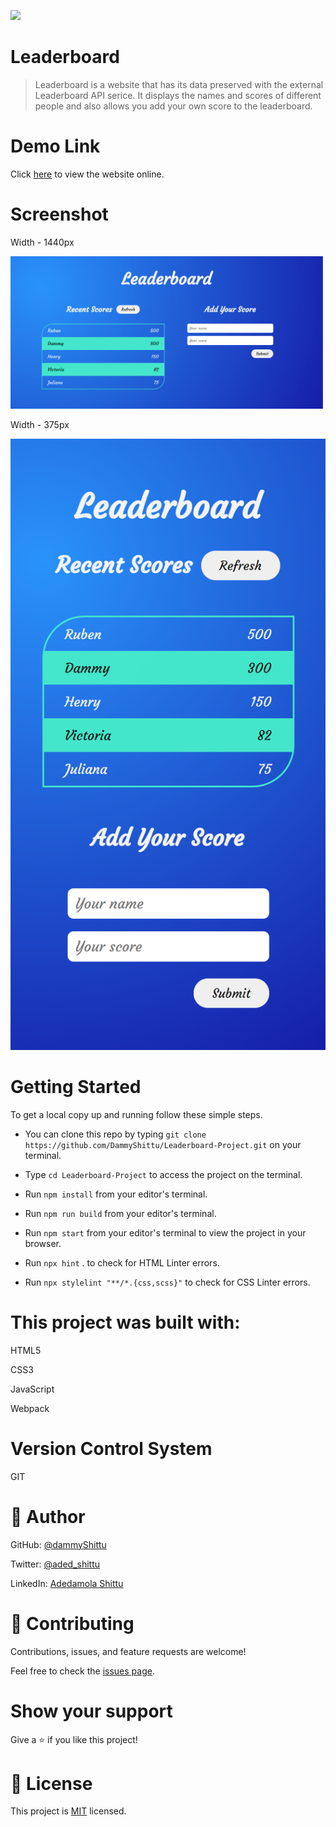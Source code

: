 ![](https://img.shields.io/badge/Microverse-blueviolet)

# Leaderboard

> Leaderboard is a website that has its data preserved with the external Leaderboard API serice. It displays the names and scores of different people and also allows you add your own score to the leaderboard.

# Demo Link

Click [here](https://ds-leaderboard.netlify.app/) to view the website online.
# Screenshot

Width - 1440px

![Image of the desktop view](./src/img/desktop-screenshot.png)

Width - 375px

![Image of the mobile view](./src/img/mobile-screenshot.png)

# Getting Started

To get a local copy up and running follow these simple steps.

- You can clone this repo by typing `git clone https://github.com/DammyShittu/Leaderboard-Project.git` on your terminal.

- Type `cd Leaderboard-Project` to access the project on the terminal.
  
- Run `npm install` from your editor's terminal.

- Run `npm run build` from your editor's terminal.

- Run `npm start` from your editor's terminal to view the project in your browser.

- Run `npx hint` . to check for HTML Linter errors.

- Run `npx stylelint "**/*.{css,scss}"` to check for CSS Linter errors.


# This project was built with:

HTML5

CSS3

JavaScript

Webpack

# Version Control System

GIT

# 👤 Author

GitHub: [@dammyShittu](https://github.com/DammyShittu/)

Twitter: [@aded_shittu](https://twitter.com/aded_shittu/)

LinkedIn: [Adedamola Shittu](linkedin.com/in/adedamola-shittu-3ab465172/)

# 🤝 Contributing

Contributions, issues, and feature requests are welcome!

Feel free to check the [issues page](https://github.com/DammyShittu/Leaderboard-Project/issues).

# Show your support

Give a ⭐️ if you like this project!

# 📝 License

This project is [MIT](LICENSE) licensed.
